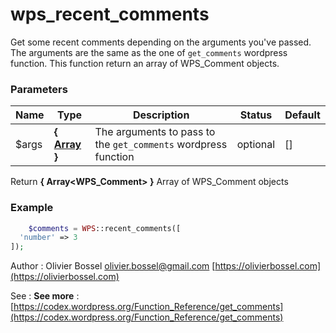 # wps_recent_comments

Get some recent comments depending on the arguments you've passed.
The arguments are the same as the one of `get_comments` wordpress function.
This function return an array of WPS_Comment objects.


### Parameters
Name  |  Type  |  Description  |  Status  |  Default
------------  |  ------------  |  ------------  |  ------------  |  ------------
$args  |  **{ [Array](http://php.net/manual/en/language.types.array.php) }**  |  The arguments to pass to the `get_comments` wordpress function  |  optional  |  []

Return **{ Array<WPS_Comment> }** Array of WPS_Comment objects

### Example
```php
	$comments = WPS::recent_comments([
  'number' => 3
]);
```
Author : Olivier Bossel [olivier.bossel@gmail.com](mailto:olivier.bossel@gmail.com) [https://olivierbossel.com](https://olivierbossel.com)

See : **See more** : [https://codex.wordpress.org/Function_Reference/get_comments](https://codex.wordpress.org/Function_Reference/get_comments)